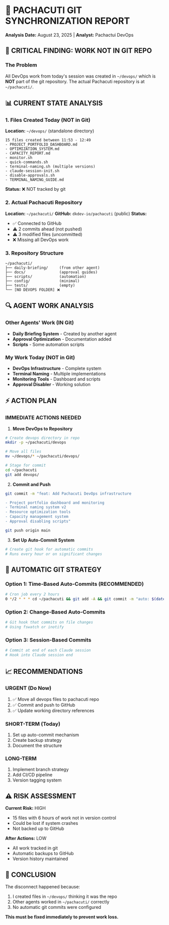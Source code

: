 # 🚨 PACHACUTI GIT SYNCHRONIZATION REPORT
**Analysis Date:** August 23, 2025 | **Analyst:** Pachactui DevOps

## 🔴 CRITICAL FINDING: WORK NOT IN GIT REPO

### The Problem
All DevOps work from today's session was created in `~/devops/` which is **NOT** part of the git repository. The actual Pachacuti repository is at `~/pachacuti/`.

## 📊 CURRENT STATE ANALYSIS

### 1. Files Created Today (NOT in Git)
**Location:** `~/devops/` (standalone directory)
```
15 files created between 11:53 - 12:49
- PROJECT_PORTFOLIO_DASHBOARD.md
- OPTIMIZATION_SYSTEM.md  
- CAPACITY_REPORT.md
- monitor.sh
- quick-commands.sh
- terminal-naming.sh (multiple versions)
- claude-session-init.sh
- disable-approvals.sh
- TERMINAL_NAMING_GUIDE.md
```
**Status:** ❌ NOT tracked by git

### 2. Actual Pachacuti Repository
**Location:** `~/pachacuti/`
**GitHub:** `dkdev-io/pachacuti` (public)
**Status:** 
- ✅ Connected to GitHub
- ⚠️ 2 commits ahead (not pushed)
- ⚠️ 3 modified files (uncommitted)
- ❌ Missing all DevOps work

### 3. Repository Structure
```
~/pachacuti/
├── daily-briefing/     (from other agent)
├── docs/               (approval guides)
├── scripts/            (automation)
├── config/             (minimal)
├── tests/              (empty)
└── [NO DEVOPS FOLDER] ❌
```

## 🔍 AGENT WORK ANALYSIS

### Other Agents' Work (IN Git)
- **Daily Briefing System** - Created by another agent
- **Approval Optimization** - Documentation added
- **Scripts** - Some automation scripts

### My Work Today (NOT in Git)
- **DevOps Infrastructure** - Complete system
- **Terminal Naming** - Multiple implementations
- **Monitoring Tools** - Dashboard and scripts
- **Approval Disabler** - Working solution

## ⚡ ACTION PLAN

### IMMEDIATE ACTIONS NEEDED

1. **Move DevOps to Repository**
```bash
# Create devops directory in repo
mkdir -p ~/pachacuti/devops

# Move all files
mv ~/devops/* ~/pachacuti/devops/

# Stage for commit
cd ~/pachacuti
git add devops/
```

2. **Commit and Push**
```bash
git commit -m "feat: Add Pachacuti DevOps infrastructure

- Project portfolio dashboard and monitoring
- Terminal naming system v2
- Resource optimization tools
- Capacity management system
- Approval disabling scripts"

git push origin main
```

3. **Set Up Auto-Commit System**
```bash
# Create git hook for automatic commits
# Runs every hour or on significant changes
```

## 🤖 AUTOMATIC GIT STRATEGY

### Option 1: Time-Based Auto-Commits (RECOMMENDED)
```bash
# Cron job every 2 hours
0 */2 * * * cd ~/pachacuti && git add -A && git commit -m "auto: $(date +%Y%m%d-%H%M) updates" && git push
```

### Option 2: Change-Based Auto-Commits
```bash
# Git hook that commits on file changes
# Using fswatch or inotify
```

### Option 3: Session-Based Commits
```bash
# Commit at end of each Claude session
# Hook into Claude session end
```

## 📈 RECOMMENDATIONS

### URGENT (Do Now)
1. ✅ Move all devops files to pachacuti repo
2. ✅ Commit and push to GitHub
3. ✅ Update working directory references

### SHORT-TERM (Today)
1. Set up auto-commit mechanism
2. Create backup strategy
3. Document the structure

### LONG-TERM
1. Implement branch strategy
2. Add CI/CD pipeline
3. Version tagging system

## ⚠️ RISK ASSESSMENT

**Current Risk:** HIGH
- 15 files with 6 hours of work not in version control
- Could be lost if system crashes
- Not backed up to GitHub

**After Actions:** LOW
- All work tracked in git
- Automatic backups to GitHub
- Version history maintained

## 🎯 CONCLUSION

The disconnect happened because:
1. I created files in `~/devops/` thinking it was the repo
2. Other agents worked in `~/pachacuti/` correctly
3. No automatic git commits were configured

**This must be fixed immediately to prevent work loss.**